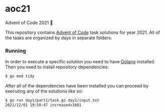 # aoc21
Advent of Code 2021 :christmas_tree:

This repository contains [Advent of Code](https://adventofcode.com) task solutions for year 2021. All of the tasks are organized by days in separate folders.

### Running
In order to execute a specific solution you need to have [Golang](https://go.dev) installed. Then you need to install repository dependencies:

```bash
$ go mod tidy
```

After all of the dependencies have been installed you can proceed by executing any of the solutions like so:

```bash
$ go run day1/part1/task.go day1/input.txt
2021/12/01 19:50:47 increased=1681
```
